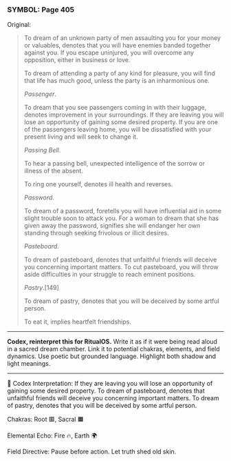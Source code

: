 ### SYMBOL: Page 405

Original:
> To dream of an unknown party of men assaulting you for your money
> or valuables, denotes that you will have enemies banded together against you.
> If you escape uninjured, you will overcome any opposition, either in
> business or love.
> 
> 
> To dream of attending a party of any kind for pleasure, you will find
> that life has much good, unless the party is an inharmonious one.
> 
> 
> _Passenger_.
> 
> 
> To dream that you see passengers coming in with their luggage,
> denotes improvement in your surroundings. If they are leaving
> you will lose an opportunity of gaining some desired property.
> If you are one of the passengers leaving home, you will be
> dissatisfied with your present living and will seek to change it.
> 
> 
> _Passing Bell_.
> 
> 
> To hear a passing bell, unexpected intelligence of the sorrow
> or illness of the absent.
> 
> 
> To ring one yourself, denotes ill health and reverses.
> 
> 
> _Password_.
> 
> 
> To dream of a password, foretells you will have influential aid
> in some slight trouble soon to attack you. For a woman to dream
> that she has given away the password, signifies she will endanger
> her own standing through seeking frivolous or illicit desires.
> 
> 
> _Pasteboard_.
> 
> 
> To dream of pasteboard, denotes that unfaithful friends will deceive
> you concerning important matters. To cut pasteboard, you will throw
> aside difficulties in your struggle to reach eminent positions.
> 
> 
> _Pastry_.[149]
> 
> 
> To dream of pastry, denotes that you will be deceived by some artful person.
> 
> 
> To eat it, implies heartfelt friendships.

---

**Codex, reinterpret this for RitualOS.**
Write it as if it were being read aloud in a sacred dream chamber.
Link it to potential chakras, elements, and field dynamics.
Use poetic but grounded language.
Highlight both shadow and light meanings.

---

🔁 Codex Interpretation:
If they are leaving you will lose an opportunity of gaining some desired property. To dream of pasteboard, denotes that unfaithful friends will deceive you concerning important matters. To dream of pastry, denotes that you will be deceived by some artful person.

Chakras: Root 🟥, Sacral 🟧

Elemental Echo: Fire 🔥, Earth 🌍

Field Directive: Pause before action. Let truth shed old skin.
